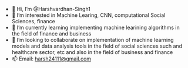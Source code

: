 - 👋 Hi, I’m @Harshvardhan-Singh1
- 👀 I’m interested in Machine Learing, CNN, computational Social Sciences, finance
- 🌱 I’m currently learning implementing machine learining algorithms in the field of finance and business
- 💞️ I’m looking to collaborate on implementation of machine learning models and data analysis tools in the field of social sciences such and healthcare sector, etc and also in the field of business and finance
- 📫 Email: harsh24111@gmail.com

<!---
Harshvardhan-Singh1/Harshvardhan-Singh1 is a ✨ special ✨ repository because its `README.md` (this file) appears on your GitHub profile.
You can click the Preview link to take a look at your changes.
--->
